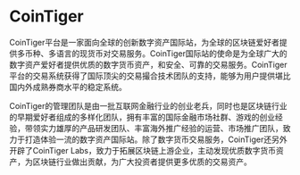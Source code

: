 # 

# CoinTiger

CoinTiger平台是一家面向全球的创新数字资产国际站，为全球的区块链爱好者提供多币种、多语言的现货币对交易服务。CoinTiger国际站的使命是为全球广大的数字资产爱好者提供优质的数字货币资产，和安全、可靠的交易服务。CoinTiger平台的交易系统获得了国际顶尖的交易撮合技术团队的支持，能够为用户提供堪比国内外成熟券商水平的稳定系统。

CoinTiger的管理团队是由一批互联网金融行业的创业老兵，同时也是区块链行业的早期爱好者组成的多样化团队，拥有丰富的国际金融市场社群、游戏的创业经验，带领实力雄厚的产品研发团队、丰富海外推广经验的运营、市场推广团队，致力于打造体验一流的数字资产国际站。除了数字货币交易服务，CoinTiger还另外开辟了CoinTiger Labs，致力于拓展区块链上游企业，主动发现优质数字货币资产，为区块链行业做出贡献，为广大投资者提供更多优质的交易资产。

